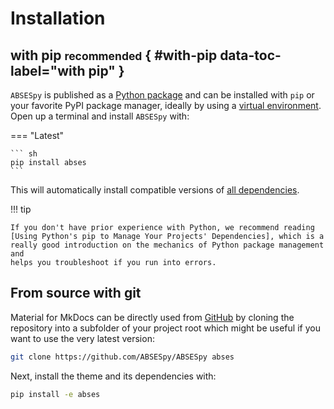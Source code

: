 # Installation

## with pip <small>recommended</small> { #with-pip data-toc-label="with pip" }

`ABSESpy` is published as a [Python package] and can be installed with `pip` or your favorite PyPI package manager, ideally by using a [virtual environment]. Open up a terminal and install `ABSESpy` with:

=== "Latest"

    ``` sh
    pip install abses
    ```

This will automatically install compatible versions of [all dependencies].

<!-- We always strives to support the latest versions, so there's no need to install those packages separately. -->

!!! tip

    If you don't have prior experience with Python, we recommend reading
    [Using Python's pip to Manage Your Projects' Dependencies], which is a
    really good introduction on the mechanics of Python package management and
    helps you troubleshoot if you run into errors.

## From source with git

Material for MkDocs can be directly used from [GitHub] by cloning the
repository into a subfolder of your project root which might be useful if you
want to use the very latest version:

```sh
git clone https://github.com/ABSESpy/ABSESpy abses
```

Next, install the theme and its dependencies with:

```sh
pip install -e abses
```

<!-- Links -->
  [Python package]: https://pypi.org/project/mkdocs-material/
  [virtual environment]: https://realpython.com/what-is-pip/#using-pip-in-a-python-virtual-environment
  [Using Python's pip to Manage Your Projects' Dependencies]: https://realpython.com/what-is-pip/
  [all dependencies]: ../home/dependencies.md
  [GitHub]: https://github.com/ABSESpy/ABSESpy
